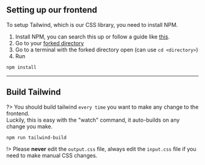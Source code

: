 ## Setting up our frontend

To setup Tailwind, which is our CSS library, you need to install NPM.

1. Install NPM, you can search this up or follow a guide
   like [this](https://docs.npmjs.com/downloading-and-installing-node-js-and-npm).
2. Go to your [forked directory](django_fork.)
3. Go to a terminal with the forked directory open (can use `cd <directory>`)
4. Run

```bash
npm install
```

*** 

## Build Tailwind

?> You should build tailwind `every time` you want to make any change to the frontend.
<br>Luckily, this is easy with the "watch" command, it auto-builds on any change you make.

```bash
npm run tailwind-build
```

!> Please **never** edit the `output.css` file, always edit the `input.css` file if you need to make manual CSS changes.

